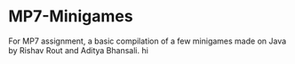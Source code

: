 # MP7-Minigames
For MP7 assignment, a basic compilation of a few minigames made on Java by Rishav Rout and Aditya Bhansali. 
hi
